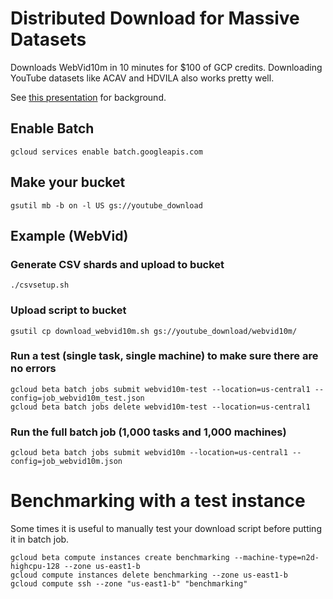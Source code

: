 # Distributed Download for Massive Datasets

Downloads WebVid10m in 10 minutes for $100 of GCP credits. Downloading YouTube datasets like ACAV and HDVILA also works pretty well. 

See [this presentation](https://docs.google.com/presentation/d/1i3DnsOmEFcfDuKG7AT22WYUtFVPkFKfcdIcPrVSTFQg/edit#slide=id.g82736d3e0d_0_26) for background. 

## Enable Batch
`gcloud services enable batch.googleapis.com`

## Make your bucket
`gsutil mb -b on -l US gs://youtube_download`

## Example (WebVid)
### Generate CSV shards and upload to bucket
`./csvsetup.sh`

### Upload script to bucket
`gsutil cp download_webvid10m.sh gs://youtube_download/webvid10m/`

### Run a test (single task, single machine) to make sure there are no errors
```
gcloud beta batch jobs submit webvid10m-test --location=us-central1 --config=job_webvid10m_test.json
gcloud beta batch jobs delete webvid10m-test --location=us-central1
```

### Run the full batch job (1,000 tasks and 1,000 machines)
`gcloud beta batch jobs submit webvid10m --location=us-central1 --config=job_webvid10m.json`

# Benchmarking with a test instance
Some times it is useful to manually test your download script before putting it in batch job. 
```
gcloud beta compute instances create benchmarking --machine-type=n2d-highcpu-128 --zone us-east1-b
gcloud compute instances delete benchmarking --zone us-east1-b
gcloud compute ssh --zone "us-east1-b" "benchmarking" 
```
